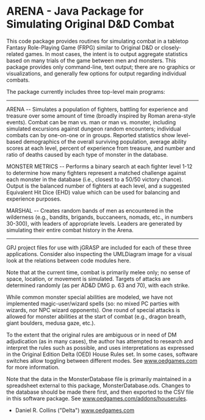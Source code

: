 ARENA - Java Package for Simulating Original D&D Combat
========================================================

This code package provides routines for simulating combat in
a tabletop Fantasy Role-Playing Game (FRPG) similar to Original D&D
or closely-related games. In most cases, the intent is to output
aggregate statistics based on many trials of the game between men and 
monsters. This package provides only command-line, text output; there 
are no graphics or visualizations, and generally few options for output 
regarding individual combats. 

The package currently includes three top-level main programs:

-----------------------------------------------------------------

ARENA -- Simulates a population of fighters, battling for
experience and treasure over some amount of time (broadly inspired by 
Roman arena-style events). Combat can be man vs. man or man vs.
monster, including simulated excursions against dungeon random 
encounters; individual combats can by one-on-one or in groups. Reported 
statistics show level-based demographics of the overall surviving population,
average ability scores at each level, percent of experience from treasure, 
and number and ratio of deaths caused by each type of monster in the database. 

MONSTER METRICS -- Performs a binary search at each fighter level 1-12
to determine how many fighters represent a matched challenge against
each monster in the database (i.e., closest to a 50/50 victory chance).
Output is the balanced number of fighters at each level, and a suggested
Equivalent Hit Dice (EHD) value which can be used for balancing and
experience purposes.

MARSHAL -- Creates random bands of men as encountered in the wilderness
(e.g., bandits, brigands, buccaneers, nomads, etc., in numbers 30-300),
with leaders of appropriate levels. Leaders are generated
by simulating their entire combat history in the Arena. 

-----------------------------------------------------------------

GPJ project files for use with jGRASP are included for each of these
three applications. Consider also inspecting the UMLDiagram image for a 
visual look at the relations between code modules here.

Note that at the current time, combat is primarily melee only; no sense
of space, location, or movement is simulated. Targets of attacks are 
determined randomly (as per AD&D DMG p. 63 and 70), with each strike. 

While common monster special abilities are modeled, we have not implemented 
magic-user/wizard spells (so: no mixed PC parties with wizards, nor NPC wizard 
opponents). One round of special attacks is allowed for monster abilities
at the start of combat (e.g., dragon breath, giant boulders, medusa gaze, etc.). 

To the extent that the original rules are ambiguous or in need of DM
adjudication (as in many cases), the author has attempted to research 
and interpret the rules such as possible, and uses interpretations
as expressed in the Original Edition Delta (OED) House Rules set. In some
cases, software switches allow toggling between different modes. See
www.oedgames.com for more information. 

Note that the data in the MonsterDatabase file is primarily maintained 
in a spreadsheet external to this package, MonsterDatabase.ods. Changes
to the database should be made there first, and then exported to the CSV 
file in this software package. See www.oedgames.com/addons/houserules.

- Daniel R. Collins ("Delta")
www.oedgames.com
